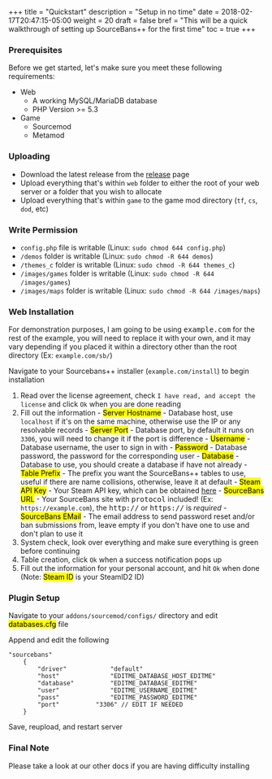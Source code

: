 +++
title = "Quickstart"
description = "Setup in no time"
date = 2018-02-17T20:47:15-05:00
weight = 20
draft = false
bref = "This will be a quick walkthrough of setting up SourceBans++ for the first time"
toc = true
+++

### Prerequisites

Before we get started, let's make sure you meet these following requirements:

- Web
  - A working MySQL/MariaDB database
  - PHP Version >= 5.3
- Game
  - Sourcemod
  - Metamod


### Uploading

- Download the latest release from the <a href="https://github.com/sbpp/sourcebans-pp/releases" target="_blank_">release</a> page
- Upload everything that's within `web` folder to either the root of your web server or a folder that you wish to allocate
- Upload everything that's within `game` to the game mod directory (`tf`, `cs`, `dod`, etc)

### Write Permission

- `config.php` file is writable (Linux: `sudo chmod 644 config.php`)
- `/demos` folder is writable (Linux: `sudo chmod -R 644 demos`)
- `/themes_c` folder is writable (Linux: `sudo chmod -R 644 themes_c`)
- `/images/games` folder is writable (Linux: `sudo chmod -R 644 /images/games`)
- `/images/maps` folder is writable (Linux: `sudo chmod -R 644 /images/maps`)

### Web Installation

For demonstration purposes, I am going to be using <samp>example.com</samp> for the rest of the example, you will need to replace it with your own, and it may vary depending if you placed it
within a directory other than the root directory (Ex: `example.com/sb/`)

Navigate to your Sourcebans++ installer (`example.com/install`) to begin installation

  1. Read over the license agreement, check `I have read, and accept the license` and click `Ok` when you are done reading
  2. Fill out the information
    - <mark>Server Hostname</mark> - Database host, use `localhost` if it's on the same machine, otherwise use the IP or any resolvable records
    - <mark>Server Port</mark> - Database port, by default it runs on `3306`, you will need to change it if the port is difference
    - <mark>Username</mark> - Database username, the user to sign in with
    - <mark>Password</mark> - Database password, the password for the corresponding user
    - <mark>Database</mark> - Database to use, you should create a database if have not already
    - <mark>Table Prefix</mark> - The prefix you want the SourceBans++ tables to use, useful if there are name collisions, otherwise, leave it at default
    - <mark>Steam API Key</mark> - Your Steam API key, which can be obtained <a href="https://steamcommunity.com/dev/apikey" target="_blank_">here</a>
    - <mark>SourceBans URL</mark> - Your SourceBans site with <samp>protocol</samp> included! (Ex: `https://example.com`), the <samp>http://</samp> or <samp>https://</samp> is <em>required</em>
    - <mark>SourceBans EMail</mark> - The email address to send password reset and/or ban submissions from, leave empty if you don't have one to use and don't plan to use it
  3. System check, look over everything and make sure everything is green before continuing
  4. Table creation, click `Ok` when a success notification pops up
  5. Fill out the information for your personal account, and hit `Ok` when done (Note: <mark>Steam ID</mark> is your SteamID2 ID)

### Plugin Setup

Navigate to your `addons/sourcemod/configs/` directory and edit <mark>databases.cfg</mark> file

Append and edit the following

```
"sourcebans"
	{
		"driver"			"default"
		"host"				"EDITME_DATABASE_HOST_EDITME"
		"database"			"EDITME_DATABASE_EDITME"
		"user"				"EDITME_USERNAME_EDITME"
		"pass"				"EDITME_PASSWORD_EDITME"
		"port"			"3306" // EDIT IF NEEDED
	}
```

Save, reupload, and restart server

### Final Note

Please take a look at our other docs if you are having difficulty installing

